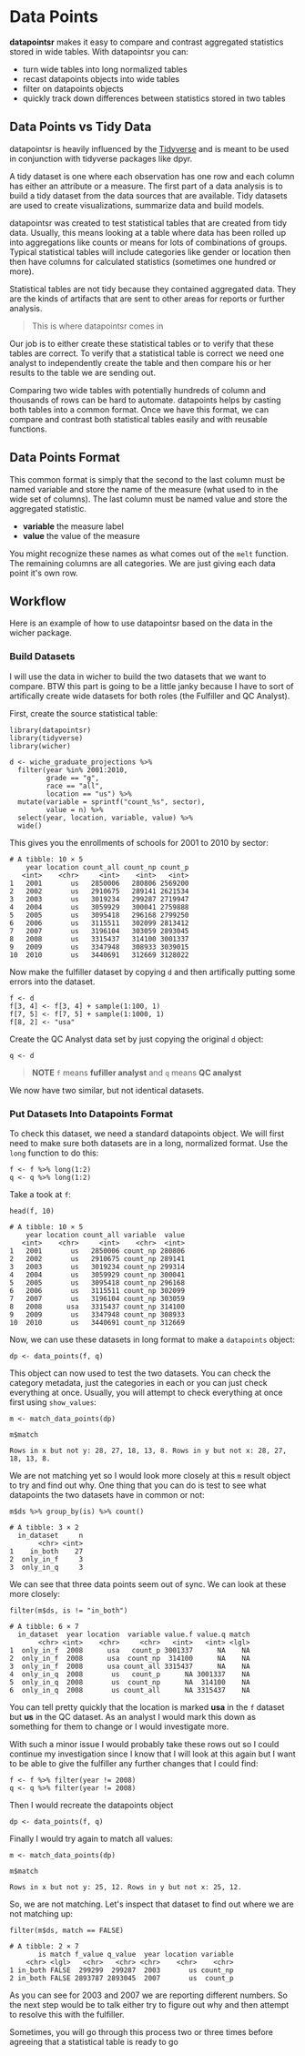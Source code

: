 # Data Points

**datapointsr** makes it easy to compare and contrast aggregated
statistics stored in wide tables. With datapointsr you can:

- turn wide tables into long normalized tables
- recast datapoints objects into wide tables
- filter on datapoints objects
- quickly track down differences between statistics stored
in two tables

## Data Points vs Tidy Data

datapointsr is heavily influenced by the [Tidyverse](https://github.com/tidyverse/tidyverse) 
and is meant to be used in conjunction with tidyverse packages
like dpyr.

A tidy dataset is one where each observation has one row and each
column has either an attribute or a measure. The first part of a data
analysis is to build a tidy dataset from the data sources that are
available. Tidy datasets are used to create visualizations, summarize
data and build models.

datapointsr was created to test statistical tables that are created from
tidy data. Usually, this means looking at a table where data has been rolled
up into aggregations like counts or means for lots of combinations of groups.
Typical statistical tables will include categories like gender or location then
then have columns for calculated statistics (sometimes one hundred or more).

Statistical tables are not tidy because they contained aggregated data. They 
are the kinds of artifacts that are sent to other areas for reports or further 
analysis.

>This is where datapointsr comes in

Our job is to either create these statistical tables or to verify that these
tables are correct. To verify that a statistical table is correct we need one
analyst to independently create the table and then compare his or her results
to the table we are sending out.

Comparing two wide tables with potentially hundreds of column and thousands of rows
can be hard to automate. datapoints helps by casting both tables into a common format.
Once we have this format, we can compare and contrast both statistical tables easily
and with reusable functions.

## Data Points Format

This common format is simply that the second to the last column
must be named variable and store the name of the measure (what used 
to in the wide set of columns). The last column must be named value and 
store the aggregated statistic.

  - **variable** the measure label
  - **value** the value of the measure

You might recognize these names as what comes out of the `melt` function. The remaining
columns are all categories. We are just giving each data point it's own row.

## Workflow

Here is an example of how to use datapointsr based on the data in the
wicher package.

### Build Datasets

I will use the data in wicher to build the two datasets that we want to
compare. BTW this part is going to be a little janky because I have to sort of artifically
create wide datasets for both roles (the Fulfiller and QC Analyst).

First, create the source statistical table:

    library(datapointsr)
    library(tidyverse)
    library(wicher)
    
    d <- wiche_graduate_projections %>% 
      filter(year %in% 2001:2010,
             grade == "g",
             race == "all",
             location == "us") %>% 
      mutate(variable = sprintf("count_%s", sector),
             value = n) %>% 
      select(year, location, variable, value) %>% 
      wide()

This gives you the enrollments of schools for 2001 to
2010 by sector:

    # A tibble: 10 × 5
        year location count_all count_np count_p
       <int>    <chr>     <int>    <int>   <int>
    1   2001       us   2850006   280806 2569200
    2   2002       us   2910675   289141 2621534
    3   2003       us   3019234   299287 2719947
    4   2004       us   3059929   300041 2759888
    5   2005       us   3095418   296168 2799250
    6   2006       us   3115511   302099 2813412
    7   2007       us   3196104   303059 2893045
    8   2008       us   3315437   314100 3001337
    9   2009       us   3347948   308933 3039015
    10  2010       us   3440691   312669 3128022

Now make the fulfiller dataset by copying `d` and then
artifically putting some errors into the dataset.

    f <- d
    f[3, 4] <- f[3, 4] + sample(1:100, 1)
    f[7, 5] <- f[7, 5] + sample(1:1000, 1)
    f[8, 2] <- "usa"

Create the QC Analyst data set by just copying the 
original `d` object:

    q <- d
    
>**NOTE** `f` means **fufiller analyst** and `q` means **QC analyst**

We now have two similar, but not identical datasets. 

### Put Datasets Into Datapoints Format

To check this dataset, we need a 
standard datapoints object. We will first need to make sure both
datasets are in a long, normalized format. Use the `long` function
to do this:

    f <- f %>% long(1:2)
    q <- q %>% long(1:2)

Take a took at `f`:

    head(f, 10)
    
    # A tibble: 10 × 5
        year location count_all variable  value
       <int>    <chr>     <int>    <chr>  <int>
    1   2001       us   2850006 count_np 280806
    2   2002       us   2910675 count_np 289141
    3   2003       us   3019234 count_np 299314
    4   2004       us   3059929 count_np 300041
    5   2005       us   3095418 count_np 296168
    6   2006       us   3115511 count_np 302099
    7   2007       us   3196104 count_np 303059
    8   2008      usa   3315437 count_np 314100
    9   2009       us   3347948 count_np 308933
    10  2010       us   3440691 count_np 312669

Now, we can use these datasets in long format to 
make a `datapoints` object:

    dp <- data_points(f, q)

This object can now used to test the two datasets. You can check the
category metadata, just the categories in each or you can just check
everything at once. Usually, you will attempt to check everything at
once first using `show_values`:

    m <- match_data_points(dp)
    
    m$match
    
    Rows in x but not y: 28, 27, 18, 13, 8. Rows in y but not x: 28, 27, 18, 13, 8. 

We are not matching yet so I would look more closely at this `m` result object
to try and find out why. One thing that you can do is test to see what datapoints
the two datasets have in common or not:

    m$ds %>% group_by(is) %>% count()

    # A tibble: 3 × 2
      in_dataset     n
           <chr> <int>
    1    in_both    27
    2  only_in_f     3
    3  only_in_q     3

We can see that three data points seem out of sync. We can look at these more closely:

    filter(m$ds, is != "in_both")

    # A tibble: 6 × 7
      in_dataset  year location  variable value.f value.q match
           <chr> <int>    <chr>     <chr>   <int>   <int> <lgl>
    1  only_in_f  2008      usa   count_p 3001337      NA    NA
    2  only_in_f  2008      usa  count_np  314100      NA    NA
    3  only_in_f  2008      usa count_all 3315437      NA    NA
    4  only_in_q  2008       us   count_p      NA 3001337    NA
    5  only_in_q  2008       us  count_np      NA  314100    NA
    6  only_in_q  2008       us count_all      NA 3315437    NA

You can tell pretty quickly that the location is marked **usa** in
the `f` dataset but **us** in the QC dataset. As an analyst I would mark 
this down as something for them to change or I would investigate more.

With such a minor issue I would probably take these rows out so I 
could continue my investigation since I know that I will look at this 
again but I want to be able to give the fulfiller any further changes that
I could find:

    f <- f %>% filter(year != 2008)
    q <- q %>% filter(year != 2008)

Then I would recreate the datapoints object

    dp <- data_points(f, q)

Finally I would try again to match all values:

    m <- match_data_points(dp)
    
    m$match

    Rows in x but not y: 25, 12. Rows in y but not x: 25, 12. 

So, we are not matching. Let's inspect that dataset to find out where 
we are not matching up:

    filter(m$ds, match == FALSE)
    
    # A tibble: 2 × 7
           is match f_value q_value  year location variable
        <chr> <lgl>   <chr>   <chr> <chr>    <chr>    <chr>
    1 in_both FALSE  299299  299287  2003       us count_np
    2 in_both FALSE 2893787 2893045  2007       us  count_p

As you can see for 2003 and 2007 we are reporting different numbers. So
the next step would be to talk either try to figure out why and then
attempt to resolve this with the fulfiller.

Sometimes, you will go through this process two or three times before
agreeing that a statistical table is ready to go
